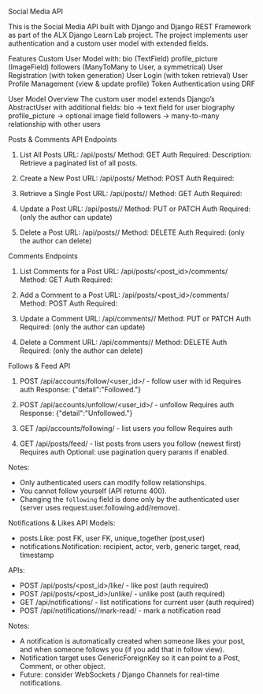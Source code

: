 Social Media API

This is the Social Media API built with Django and Django REST Framework as part of the ALX Django Learn Lab project.
The project implements user authentication and a custom user model with extended fields.


Features
Custom User Model with:
bio (TextField)
profile_picture (ImageField)
followers (ManyToMany to User, a symmetrical)
User Registration (with token generation)
User Login (with token retrieval)
User Profile Management (view & update profile)
Token Authentication using DRF


User Model Overview
The custom user model extends Django’s AbstractUser with additional fields:
bio → text field for user biography
profile_picture → optional image field
followers → many-to-many relationship with other users


Posts & Comments API Endpoints
1. List All Posts
URL: /api/posts/
Method: GET
Auth Required: 
Description: Retrieve a paginated list of all posts.

2. Create a New Post
URL: /api/posts/
Method: POST
Auth Required: 

3. Retrieve a Single Post
URL: /api/posts/<id>/
Method: GET
Auth Required: 

4. Update a Post
URL: /api/posts/<id>/
Method: PUT or PATCH
Auth Required:  (only the author can update)

5. Delete a Post
URL: /api/posts/<id>/
Method: DELETE
Auth Required:  (only the author can delete)


Comments Endpoints
1. List Comments for a Post
URL: /api/posts/<post_id>/comments/
Method: GET
Auth Required: 

2. Add a Comment to a Post
URL: /api/posts/<post_id>/comments/
Method: POST
Auth Required: 

3. Update a Comment
URL: /api/comments/<id>/
Method: PUT or PATCH
Auth Required: (only the author can update)

4. Delete a Comment
URL: /api/comments/<id>/
Method: DELETE
Auth Required: (only the author can delete)


Follows & Feed API
1. POST /api/accounts/follow/<user_id>/  - follow user with id
   Requires auth
   Response: {"detail":"Followed."}

2. POST /api/accounts/unfollow/<user_id>/  - unfollow
   Requires auth
   Response: {"detail":"Unfollowed."}

3. GET /api/accounts/following/  - list users you follow
   Requires auth

4. GET /api/posts/feed/  - list posts from users you follow (newest first)
   Requires auth
   Optional: use pagination query params if enabled.

Notes:
- Only authenticated users can modify follow relationships.
- You cannot follow yourself (API returns 400).
- Changing the `following` field is done only by the authenticated user (server uses request.user.following.add/remove).


Notifications & Likes API
Models:
- posts.Like: post FK, user FK, unique_together (post,user)
- notifications.Notification: recipient, actor, verb, generic target, read, timestamp

APIs:
- POST /api/posts/<post_id>/like/    - like post (auth required)
- POST /api/posts/<post_id>/unlike/  - unlike post (auth required)
- GET  /api/notifications/           - list notifications for current user (auth required)
- POST /api/notifications/<id>/mark-read/ - mark a notification read

Notes:
- A notification is automatically created when someone likes your post, and when someone follows you (if you add that in follow view).
- Notification target uses GenericForeignKey so it can point to a Post, Comment, or other object.
- Future: consider WebSockets / Django Channels for real-time notifications.
